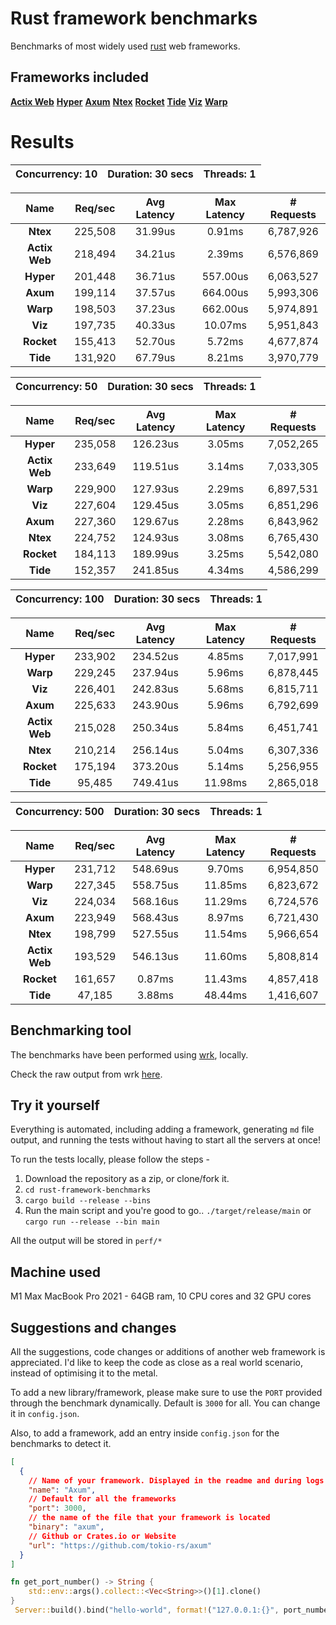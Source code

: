 # Rust framework benchmarks

Benchmarks of most widely used [rust](https://rust-lang.org) web frameworks.


## Frameworks included
**[Actix Web](https://actix.rs)**
**[Hyper](https://hyper.rs)**
**[Axum](https://github.com/tokio-rs/axum)**
**[Ntex](https://github.com/ntex-rs/ntex)**
**[Rocket](https://rocket.rs)**
**[Tide](https://github.com/http-rs/tide)**
**[Viz](https://github.com/viz-rs/viz)**
**[Warp](https://github.com/seanmonstar/warp)**
# Results
|   Concurrency: 10   |   Duration: 30 secs   |   Threads: 1   |
|:-------------------:|:---------------------:|:--------------:|

|   **Name**   |   Req/sec   | Avg Latency | Max Latency |  # Requests |
|:------------:|:-----------:|:-----------:|:-----------:|:-----------:|
|**Ntex**|225,508|31.99us|0.91ms|6,787,926|
|**Actix Web**|218,494|34.21us|2.39ms|6,576,869|
|**Hyper**|201,448|36.71us|557.00us|6,063,527|
|**Axum**|199,114|37.57us|664.00us|5,993,306|
|**Warp**|198,503|37.23us|662.00us|5,974,891|
|**Viz**|197,735|40.33us|10.07ms|5,951,843|
|**Rocket**|155,413|52.70us|5.72ms|4,677,874|
|**Tide**|131,920|67.79us|8.21ms|3,970,779|


|   Concurrency: 50   |   Duration: 30 secs   |   Threads: 1   |
|:-------------------:|:---------------------:|:--------------:|

|   **Name**   |   Req/sec   | Avg Latency | Max Latency |  # Requests |
|:------------:|:-----------:|:-----------:|:-----------:|:-----------:|
|**Hyper**|235,058|126.23us|3.05ms|7,052,265|
|**Actix Web**|233,649|119.51us|3.14ms|7,033,305|
|**Warp**|229,900|127.93us|2.29ms|6,897,531|
|**Viz**|227,604|129.45us|3.05ms|6,851,296|
|**Axum**|227,360|129.67us|2.28ms|6,843,962|
|**Ntex**|224,752|124.93us|3.08ms|6,765,430|
|**Rocket**|184,113|189.99us|3.25ms|5,542,080|
|**Tide**|152,357|241.85us|4.34ms|4,586,299|


|   Concurrency: 100   |   Duration: 30 secs   |   Threads: 1   |
|:-------------------:|:---------------------:|:--------------:|

|   **Name**   |   Req/sec   | Avg Latency | Max Latency |  # Requests |
|:------------:|:-----------:|:-----------:|:-----------:|:-----------:|
|**Hyper**|233,902|234.52us|4.85ms|7,017,991|
|**Warp**|229,245|237.94us|5.96ms|6,878,445|
|**Viz**|226,401|242.83us|5.68ms|6,815,711|
|**Axum**|225,633|243.90us|5.96ms|6,792,699|
|**Actix Web**|215,028|250.34us|5.84ms|6,451,741|
|**Ntex**|210,214|256.14us|5.04ms|6,307,336|
|**Rocket**|175,194|373.20us|5.14ms|5,256,955|
|**Tide**|95,485|749.41us|11.98ms|2,865,018|


|   Concurrency: 500   |   Duration: 30 secs   |   Threads: 1   |
|:-------------------:|:---------------------:|:--------------:|

|   **Name**   |   Req/sec   | Avg Latency | Max Latency |  # Requests |
|:------------:|:-----------:|:-----------:|:-----------:|:-----------:|
|**Hyper**|231,712|548.69us|9.70ms|6,954,850|
|**Warp**|227,345|558.75us|11.85ms|6,823,672|
|**Viz**|224,034|568.16us|11.29ms|6,724,576|
|**Axum**|223,949|568.43us|8.97ms|6,721,430|
|**Ntex**|198,799|527.55us|11.54ms|5,966,654|
|**Actix Web**|193,529|546.13us|11.60ms|5,808,814|
|**Rocket**|161,657|0.87ms|11.43ms|4,857,418|
|**Tide**|47,185|3.88ms|48.44ms|1,416,607|


## Benchmarking tool
The benchmarks have been performed using [wrk](https://github.com/wg/wrk), locally. 

Check the raw output from wrk [here](https://github.com/Ishtmeet-Singh/rust-framework-benchmarks/tree/master/perf).

## Try it yourself
Everything is automated, including adding a framework, generating `md` file output, and running the tests without having to start all the servers at once!

To run the tests locally, please follow the steps - 

1. Download the repository as a zip, or clone/fork it.
2. `cd rust-framework-benchmarks`
3. `cargo build --release --bins`
4. Run the main script and you're good to go..
`./target/release/main` or `cargo run --release --bin main` 

All the output will be stored in `perf/*`

## Machine used
M1 Max MacBook Pro 2021 - 64GB ram, 10 CPU cores and 32 GPU cores

## Suggestions and changes
All the suggestions, code changes or additions of another web framework is appreciated. I'd like to keep the code as close as a real world scenario, instead of optimising it to the metal.

To add a new library/framework, please make sure to use the `PORT` provided through the benchmark dynamically. Default is `3000` for all. You can change it in `config.json`.

Also, to add a framework, add an entry inside `config.json` for the benchmarks to detect it.

```json
[
  {
    // Name of your framework. Displayed in the readme and during logs
    "name": "Axum", 
    // Default for all the frameworks
    "port": 3000,
    // the name of the file that your framework is located
    "binary": "axum", 
    // Github or Crates.io or Website
    "url": "https://github.com/tokio-rs/axum" 
  }
]
```

```rs
fn get_port_number() -> String {
    std::env::args().collect::<Vec<String>>()[1].clone()
}
 Server::build().bind("hello-world", format!("127.0.0.1:{}", port_number))
```


